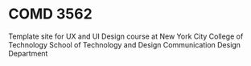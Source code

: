 # COMD 3562
Template site for UX and UI Design course at
New York City College of Technology
School of Technology and Design
Communication Design Department
